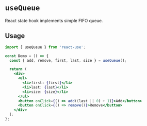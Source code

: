 # `useQueue`

React state hook implements simple FIFO queue.


## Usage

```jsx
import { useQueue } from 'react-use';

const Demo = () => {
  const { add, remove, first, last, size } = useQueue();

  return (
    <div>
      <ul>
        <li>first: {first}</li>
        <li>last: {last}</li>
        <li>size: {size}</li>
      </ul>
      <button onClick={() => add((last || 0) + 1)}>Add</button>
      <button onClick={() => remove()}>Remove</button>
    </div>
  );
};
```
